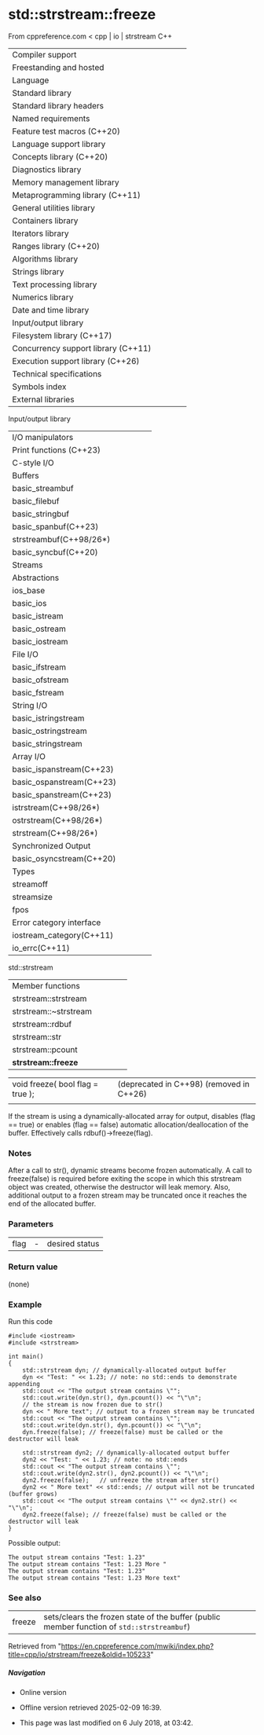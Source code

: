 # std::strstream::freeze

From cppreference.com
< cpp‎ | io‎ | strstream
C++

|  |  |  |  |  |
| --- | --- | --- | --- | --- |
| Compiler support | | | | |
| Freestanding and hosted | | | | |
| Language | | | | |
| Standard library | | | | |
| Standard library headers | | | | |
| Named requirements | | | | |
| Feature test macros (C++20) | | | | |
| Language support library | | | | |
| Concepts library (C++20) | | | | |
| Diagnostics library | | | | |
| Memory management library | | | | |
| Metaprogramming library (C++11) | | | | |
| General utilities library | | | | |
| Containers library | | | | |
| Iterators library | | | | |
| Ranges library (C++20) | | | | |
| Algorithms library | | | | |
| Strings library | | | | |
| Text processing library | | | | |
| Numerics library | | | | |
| Date and time library | | | | |
| Input/output library | | | | |
| Filesystem library (C++17) | | | | |
| Concurrency support library (C++11) | | | | |
| Execution support library (C++26) | | | | |
| Technical specifications | | | | |
| Symbols index | | | | |
| External libraries | | | | |

Input/output library

|  |  |  |  |  |
| --- | --- | --- | --- | --- |
| I/O manipulators | | | | |
| Print functions (C++23) | | | | |
| C-style I/O | | | | |
| Buffers | | | | |
| basic_streambuf | | | | |
| basic_filebuf | | | | |
| basic_stringbuf | | | | |
| basic_spanbuf(C++23) | | | | |
| strstreambuf(C++98/26\*) | | | | |
| basic_syncbuf(C++20) | | | | |
| Streams | | | | |
| Abstractions | | | | |
| ios_base | | | | |
| basic_ios | | | | |
| basic_istream | | | | |
| basic_ostream | | | | |
| basic_iostream | | | | |
| File I/O | | | | |
| basic_ifstream | | | | |
| basic_ofstream | | | | |
| basic_fstream | | | | |
| String I/O | | | | |
| basic_istringstream | | | | |
| basic_ostringstream | | | | |
| basic_stringstream | | | | |
| Array I/O | | | | |
| basic_ispanstream(C++23) | | | | |
| basic_ospanstream(C++23) | | | | |
| basic_spanstream(C++23) | | | | |
| istrstream(C++98/26\*) | | | | |
| ostrstream(C++98/26\*) | | | | |
| strstream(C++98/26\*) | | | | |
| Synchronized Output | | | | |
| basic_osyncstream(C++20) | | | | |
| Types | | | | |
| streamoff | | | | |
| streamsize | | | | |
| fpos | | | | |
| Error category interface | | | | |
| iostream_category(C++11) | | | | |
| io_errc(C++11) | | | | |

std::strstream

|  |  |  |  |  |
| --- | --- | --- | --- | --- |
| Member functions | | | | |
| strstream::strstream | | | | |
| strstream::~strstream | | | | |
| strstream::rdbuf | | | | |
| strstream::str | | | | |
| strstream::pcount | | | | |
| ****strstream::freeze**** | | | | |

|  |  |  |
| --- | --- | --- |
| void freeze( bool flag = true ); |  | (deprecated in C++98)  (removed in C++26) |
|  |  |  |

If the stream is using a dynamically-allocated array for output, disables (flag == true) or enables (flag == false) automatic allocation/deallocation of the buffer. Effectively calls rdbuf()->freeze(flag).

### Notes

After a call to str(), dynamic streams become frozen automatically. A call to freeze(false) is required before exiting the scope in which this strstream object was created, otherwise the destructor will leak memory. Also, additional output to a frozen stream may be truncated once it reaches the end of the allocated buffer.

### Parameters

|  |  |  |
| --- | --- | --- |
| flag | - | desired status |

### Return value

(none)

### Example

Run this code

```
#include <iostream>
#include <strstream>
 
int main()
{
    std::strstream dyn; // dynamically-allocated output buffer
    dyn << "Test: " << 1.23; // note: no std::ends to demonstrate appending
    std::cout << "The output stream contains \"";
    std::cout.write(dyn.str(), dyn.pcount()) << "\"\n";
    // the stream is now frozen due to str()
    dyn << " More text"; // output to a frozen stream may be truncated
    std::cout << "The output stream contains \"";
    std::cout.write(dyn.str(), dyn.pcount()) << "\"\n";
    dyn.freeze(false); // freeze(false) must be called or the  destructor will leak
 
    std::strstream dyn2; // dynamically-allocated output buffer
    dyn2 << "Test: " << 1.23; // note: no std::ends
    std::cout << "The output stream contains \"";
    std::cout.write(dyn2.str(), dyn2.pcount()) << "\"\n";
    dyn2.freeze(false);   // unfreeze the stream after str()
    dyn2 << " More text" << std::ends; // output will not be truncated (buffer grows)
    std::cout << "The output stream contains \"" << dyn2.str() << "\"\n";
    dyn2.freeze(false); // freeze(false) must be called or the  destructor will leak 
}

```

Possible output:

```
The output stream contains "Test: 1.23"
The output stream contains "Test: 1.23 More "
The output stream contains "Test: 1.23"
The output stream contains "Test: 1.23 More text"

```

### See also

|  |  |
| --- | --- |
| freeze | sets/clears the frozen state of the buffer   (public member function of `std::strstreambuf`) |

Retrieved from "<https://en.cppreference.com/mwiki/index.php?title=cpp/io/strstream/freeze&oldid=105233>"

##### Navigation

- Online version
- Offline version retrieved 2025-02-09 16:39.

- This page was last modified on 6 July 2018, at 03:42.